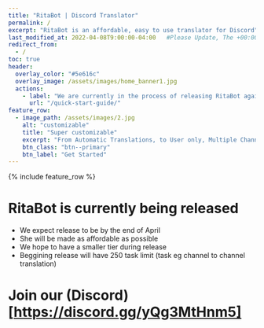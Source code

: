 ```yaml
---
title: "RitaBot | Discord Translator"
permalink: /
excerpt: "RitaBot is an affordable, easy to use translator for Discord"
last_modified_at: 2022-04-08T9:00:00-04:00   #Please Update, The +00:00 is the Time Zone difference
redirect_from:
  - /
toc: true
header:
  overlay_color: "#5e616c"
  overlay_image: /assets/images/home_banner1.jpg
  actions:
    - label: "We are currently in the process of releasing RitaBot again. Please join our Discord for updates."
      url: "/quick-start-guide/"
feature_row:
  - image_path: /assets/images/2.jpg
    alt: "customizable"
    title: "Super customizable"
    excerpt: "From Automatic Translations, to User only, Multiple Channels and over 100+ supported Langauges"
    btn_class: "btn--primary"
    btn_label: "Get Started"
---
```

{% include feature_row %}
# RitaBot is currently being released

* We expect release to be by the end of April
* She will be made as affordable as possible
* We hope to have a smaller tier during release
* Beggining release will have 250 task limit (task eg channel to channel translation)

# Join our (Discord)[https://discord.gg/yQg3MtHnm5]
